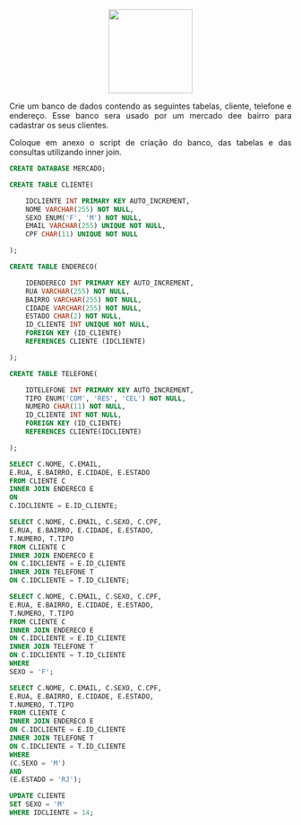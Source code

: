 <div align="center">
  <div>
    <img height = "150" width = "150" src="https://cdn.jsdelivr.net/gh/devicons/devicon@latest/icons/mysql/mysql-original-wordmark.svg" />
  </div>
</div>

<p style="text-align: justify;">Crie um banco de dados contendo as seguintes tabelas, cliente, telefone e endereço. Esse banco sera usado por um mercado dee bairro para cadastrar os seus clientes.</p>

<p style="text-align: justify;">Coloque em anexo o script de criação do banco, das tabelas e das consultas utilizando inner join.</p>


```sql
CREATE DATABASE MERCADO;
```

```sql
CREATE TABLE CLIENTE(

	IDCLIENTE INT PRIMARY KEY AUTO_INCREMENT,
    NOME VARCHAR(255) NOT NULL,
    SEXO ENUM('F', 'M') NOT NULL,
    EMAIL VARCHAR(255) UNIQUE NOT NULL,
    CPF CHAR(11) UNIQUE NOT NULL

);
```

```sql
CREATE TABLE ENDERECO(

	IDENDERECO INT PRIMARY KEY AUTO_INCREMENT,
    RUA VARCHAR(255) NOT NULL,
    BAIRRO VARCHAR(255) NOT NULL,
    CIDADE VARCHAR(255) NOT NULL,
    ESTADO CHAR(2) NOT NULL,
    ID_CLIENTE INT UNIQUE NOT NULL,
    FOREIGN KEY (ID_CLIENTE)
    REFERENCES CLIENTE (IDCLIENTE)

);
```

```sql
CREATE TABLE TELEFONE(

	IDTELEFONE INT PRIMARY KEY AUTO_INCREMENT,
    TIPO ENUM('COM', 'RES', 'CEL') NOT NULL,
    NUMERO CHAR(11) NOT NULL,
    ID_CLIENTE INT NOT NULL,
    FOREIGN KEY (ID_CLIENTE)
    REFERENCES CLIENTE(IDCLIENTE)

);
```

```sql
SELECT C.NOME, C.EMAIL,
E.RUA, E.BAIRRO, E.CIDADE, E.ESTADO
FROM CLIENTE C
INNER JOIN ENDERECO E
ON
C.IDCLIENTE = E.ID_CLIENTE;
```

```sql
SELECT C.NOME, C.EMAIL, C.SEXO, C.CPF,
E.RUA, E.BAIRRO, E.CIDADE, E.ESTADO,
T.NUMERO, T.TIPO
FROM CLIENTE C
INNER JOIN ENDERECO E
ON C.IDCLIENTE = E.ID_CLIENTE
INNER JOIN TELEFONE T
ON C.IDCLIENTE = T.ID_CLIENTE;
```

```sql
SELECT C.NOME, C.EMAIL, C.SEXO, C.CPF,
E.RUA, E.BAIRRO, E.CIDADE, E.ESTADO,
T.NUMERO, T.TIPO
FROM CLIENTE C
INNER JOIN ENDERECO E
ON C.IDCLIENTE = E.ID_CLIENTE
INNER JOIN TELEFONE T
ON C.IDCLIENTE = T.ID_CLIENTE
WHERE
SEXO = 'F';
```

```sql
SELECT C.NOME, C.EMAIL, C.SEXO, C.CPF,
E.RUA, E.BAIRRO, E.CIDADE, E.ESTADO,
T.NUMERO, T.TIPO
FROM CLIENTE C
INNER JOIN ENDERECO E
ON C.IDCLIENTE = E.ID_CLIENTE
INNER JOIN TELEFONE T
ON C.IDCLIENTE = T.ID_CLIENTE
WHERE
(C.SEXO = 'M')
AND
(E.ESTADO = 'RJ');
```

```sql
UPDATE CLIENTE
SET SEXO = 'M'
WHERE IDCLIENTE = 14;
```